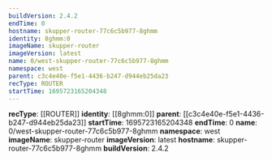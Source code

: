```yaml
---
buildVersion: 2.4.2
endTime: 0
hostname: skupper-router-77c6c5b977-8ghmm
identity: 8ghmm:0
imageName: skupper-router
imageVersion: latest
name: 0/west-skupper-router-77c6c5b977-8ghmm
namespace: west
parent: c3c4e40e-f5e1-4436-b247-d944eb25da23
recType: ROUTER
startTime: 1695723165204348
---
```

**recType**: [[ROUTER]]
**identity**: [[8ghmm:0]]
**parent**: [[c3c4e40e-f5e1-4436-b247-d944eb25da23]]
**startTime**: 1695723165204348
**endTime**: 0
**name**: 0/west-skupper-router-77c6c5b977-8ghmm
**namespace**: west
**imageName**: skupper-router
**imageVersion**: latest
**hostname**: skupper-router-77c6c5b977-8ghmm
**buildVersion**: 2.4.2